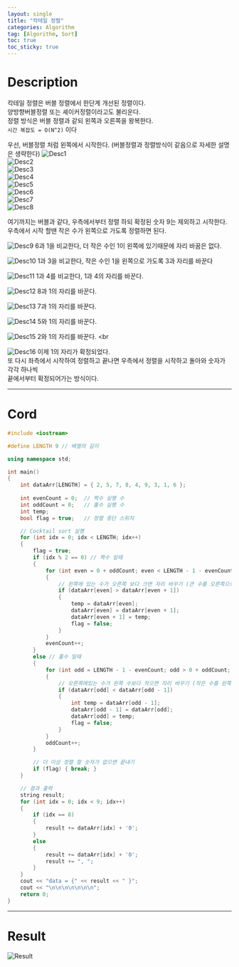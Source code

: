 ```yaml
---
layout: single
title: "칵테일 정렬"
categories: Algorithm
tag: [Algorithm, Sort]
toc: true
toc_sticky: true
---
```



# Description
칵테일 정렬은 버블 정렬에서 한단계 개선된 정렬이다. <br>
양방향버블정렬 또는 셰이커정렬이라고도 불리운다. <br>
정렬 방식은 버블 정렬과 같되 왼쪽과 오른쪽을 왕복한다. <br>
`시간 복잡도 = O(N^2)` 이다


우선, 버블정렬 처럼 왼쪽에서 시작한다. (버블정렬과 정렬방식이 같음으로 자세한 설명은 생략한다)
![Desc1](https://user-images.githubusercontent.com/97664446/172000462-41928272-4158-482f-a371-9fedc4970ee6.PNG)
<br>
![Desc2](https://user-images.githubusercontent.com/97664446/172000465-b79f19c7-1434-4ef5-b82a-982c65414fb4.PNG)
<br>
![Desc3](https://user-images.githubusercontent.com/97664446/172000466-1fb71982-9d58-4615-8fb4-050432cef14f.PNG)
<br>
![Desc4](https://user-images.githubusercontent.com/97664446/172000467-f891a397-c0d2-40b9-9fb2-2db215bbfc62.PNG)
<br>
![Desc5](https://user-images.githubusercontent.com/97664446/172000469-814a9ee3-caa9-49f5-89ed-015a61de5970.PNG)
<br>
![Desc6](https://user-images.githubusercontent.com/97664446/172000470-e1043f06-087c-487b-bc80-101f81dbd461.PNG)
<br>
![Desc7](https://user-images.githubusercontent.com/97664446/172000471-354158c7-8c67-4455-b870-ef11a50f114d.PNG)
<br>
![Desc8](https://user-images.githubusercontent.com/97664446/172000472-f3a665c4-3647-4431-a339-35046c9501c9.PNG)

여기까지는 버블과 같다, 우측에서부터 정렬 하되 확정된 숫자 9는 제외하고 시작한다. <br>
우측에서 시작 할땐 작은 수가 왼쪽으로 가도록 정렬하면 된다. <br>

![Desc9](https://user-images.githubusercontent.com/97664446/172000912-a4dc2561-f651-4e6d-8a0b-d3b9728c0c66.PNG)
6과 1을 비교한다, 더 작은 수인 1이 왼쪽에 있기때문에 자리 바꿈은 없다. <br>

![Desc10](https://user-images.githubusercontent.com/97664446/172000914-f0a64a25-86d7-4b27-a4b9-2085e476bfcc.PNG)
1과 3을 비교한다, 작은 수인 1을 왼쪽으로 가도록 3과 자리를 바꾼다 <br>

![Desc11](https://user-images.githubusercontent.com/97664446/172000916-119bb6e6-0b63-4e4a-8917-84d41d0cca4f.PNG)
1과 4를 비교한다, 1과 4의 자리를 바꾼다. <br> 

![Desc12](https://user-images.githubusercontent.com/97664446/172000917-baf61d76-e726-41fd-b906-f4b232ddcf32.PNG)
8과 1의 자리를 바꾼다. <br>

![Desc13](https://user-images.githubusercontent.com/97664446/172000918-9a4bfd44-0729-47d6-967c-eb00ed20a71e.PNG)
7과 1의 자리를 바꾼다. <br>

![Desc14](https://user-images.githubusercontent.com/97664446/172000920-aedd1591-91a0-4b2e-8463-73f6f6867097.PNG)
5와 1의 자리를 바꾼다. <br>

![Desc15](https://user-images.githubusercontent.com/97664446/172000921-f347bf87-f83f-460d-9f1c-c9be9a56f801.PNG)
2와 1의 자리를 바꾼다. <br

![Desc16](https://user-images.githubusercontent.com/97664446/172000924-467ee178-2f5d-4c6d-9ddd-27ae5f8344ba.PNG)
이제 1의 자리가 확정되었다. <br>
또 다시 좌측에서 시작하여 정렬하고 끝나면 우측에서 정렬을 시작하고 돌아와 숫자가 각각 하나씩 <br>
끝에서부터 확정되어가는 방식이다. <br>

*** 

# Cord
```c++
#include <iostream>

#define LENGTH 9 // 배열의 길이

using namespace std;

int main()
{
    int dataArr[LENGTH] = { 2, 5, 7, 8, 4, 9, 3, 1, 6 };
    
    int evenCount = 0;  // 짝수 실행 수
    int oddCount = 0;   // 홀수 실행 수
    int temp;
    bool flag = true;   // 정렬 중단 스위치

    // Cocktail sort 실행
    for (int idx = 0; idx < LENGTH; idx++)
    {
        flag = true;
        if (idx % 2 == 0) // 짝수 일때
        {
            for (int even = 0 + oddCount; even < LENGTH - 1 - evenCount; even++)
            {
                // 왼쪽에 있는 수가 오른쪽 보다 크면 자리 바꾸기 (큰 수를 오른쪽으로)
                if (dataArr[even] > dataArr[even + 1])
                {
                    temp = dataArr[even];
                    dataArr[even] = dataArr[even + 1];
                    dataArr[even + 1] = temp;
                    flag = false;
                }
            }
            evenCount++;
        }
        else // 홀수 일때
        {
            for (int odd = LENGTH - 1 - evenCount; odd > 0 + oddCount; odd--)
            {
                // 오른쪽에있는 수가 왼쪽 수보다 작으면 자리 바꾸기 (작은 수를 왼쪽으로)
                if (dataArr[odd] < dataArr[odd - 1])
                {
                    int temp = dataArr[odd - 1];
                    dataArr[odd - 1] = dataArr[odd];
                    dataArr[odd] = temp;
                    flag = false;
                }
            }
            oddCount++;
        }

        // 더 이상 정렬 할 숫자가 없으면 끝내기
        if (flag) { break; }
    }

    // 결과 출력
    string result;
    for (int idx = 0; idx < 9; idx++)
    {
        if (idx == 8)
        {
            result += dataArr[idx] + '0';
        }
        else
        {
            result += dataArr[idx] + '0';
            result += ", ";
        }
    }
    cout << "data = {" << result << " }";
    cout << "\n\n\n\n\n\n\n";
    return 0;
}
```

***

# Result

![Result](https://user-images.githubusercontent.com/97664446/172001697-90b5ea27-f559-4033-a23a-22b497f8d8eb.PNG)

